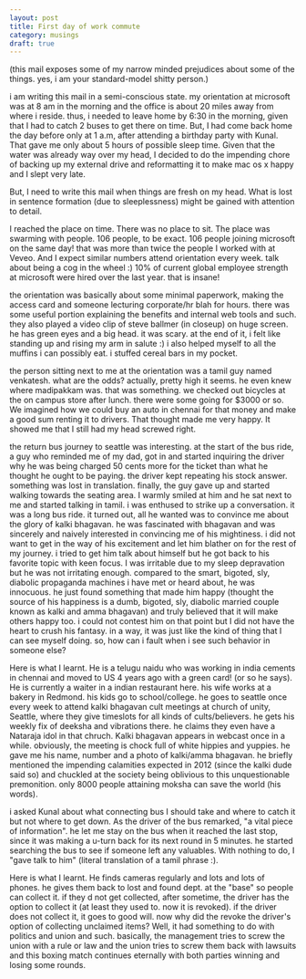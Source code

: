 ```yaml
---
layout: post
title: First day of work commute
category: musings
draft: true
---
```



(this mail exposes some of my narrow minded prejudices about some of the things. yes, i am your standard-model shitty person.)

i am writing this mail in a semi-conscious state. my orientation at microsoft was at 8 am in the morning and the office is about
20 miles away from where i reside. thus, i needed to leave home by 6:30 in the morning, given that I had to catch 2 buses to get
there on time. But, I had come back home the day before only at 1 a.m, after attending a birthday party with Kunal. That gave me
only about 5 hours of possible sleep time. Given that the water was already way over my head, I decided to do the impending
chore of backing up my external drive and reformatting it to make mac os x happy and I slept very late.

But, I need to write this mail when things are fresh on my head. What is lost in sentence formation (due to sleeplessness) might be gained with attention to detail.

I reached the place on time. There was no place to sit. The place was swarming with people. 106 people, to be exact. 106 people joining
microsoft on the same day! that was more than twice the people I worked with at Veveo. And I expect similar numbers attend orientation every
week. talk about being a cog in the wheel :) 10% of current global employee strength at microsoft were hired over the last year. that is insane!

the orientation was basically about some minimal paperwork, making the access card and someone lecturing corporate/hr blah for hours.
there was some useful portion explaining the benefits and internal web tools and such. they also played a video clip of steve ballmer (in
closeup) on huge screen. he has green eyes and a big head. it was scary. at the end of it, i felt like standing up and rising my arm in
salute :) i also helped myself to all the muffins i can possibly eat. i stuffed cereal bars in my pocket.

the person sitting next to me at the orientation was a tamil guy named venkatesh. what are the odds? actually, pretty high it seems.
he even knew where madipakkam was. that was something. we checked out bicycles at the on campus store after lunch. there were some
going for $3000 or so. We imagined how we could buy an auto in chennai for that money and make a good sum renting it to drivers. That
thought made me very happy. It showed me that I still had my head screwed right.

the return bus journey to seattle was interesting. at the start of the bus ride, a guy who reminded me of my dad, got in and started inquiring the
driver why he was being charged 50 cents more for the ticket than what he thought he ought to be paying. the driver kept repeating his stock answer. something was lost in translation. finally, the guy gave up and started walking towards the seating area. I warmly smiled at him and he sat next to me and started talking in tamil. i was enthused to strike up a conversation. it was a long bus ride. it turned out, all he wanted was to convince me about the glory of kalki bhagavan. he was fascinated with bhagavan and was sincerely and naively interested in convincing me of his
mightiness. i did not want to get in the way of his excitement and let him blather on for the rest of my journey. i tried to get him talk about himself
but he got back to his favorite topic with keen focus. I was irritable due to my sleep depravation but he was not irritating enough. compared to
the smart, bigoted, sly, diabolic propaganda machines i have met or heard about, he was innocuous. he just found something that made him happy (thought the source of his happiness is a dumb, bigoted, sly, diabolic married couple known as kalki and amma bhagavan) and truly believed that it will make others happy too. i could not contest him on that point but I did not have the heart to crush his fantasy. in a way, it was just like the kind of thing that I can see myself doing. so, how can i fault when i see such behavior in someone else?

Here is what I learnt. He is a telugu naidu who was working in india cements in chennai and moved to US 4 years ago with a green card! (or so he says). He is currently a waiter in a indian restaurant here. his wife works at a bakery in Redmond. his kids go to school/college. he goes to seattle once every week to attend kalki bhagavan cult meetings at church of unity, Seattle, where they give timeslots for all kinds of cults/believers. he gets his weekly fix of deeksha and vibrations there. he claims they even have a Nataraja idol in that chruch. Kalki bhagavan appears in webcast once in a while. obviously, the meeting is chock full of white hippies and yuppies. he gave me his name, number and a photo of kalki/amma bhagavan. he briefly mentioned the impending calamities expected in 2012 (since the kalki dude said so) and chuckled at the society being oblivious to this unquestionable premonition. only 8000 people attaining moksha can save the world (his words).

i asked Kunal about what connecting bus I should take and where to catch it but not where to get down. As the driver of the bus remarked, "a vital piece of information". he let me stay on the bus when it reached the last stop, since it was making a u-turn back for its next round in 5 minutes.
he started searching the bus to see if someone left any valuables. With nothing to do, I "gave talk to him" (literal translation of a tamil phrase :).

Here is what I learnt. He finds cameras regularly and lots and lots of phones. he gives them back to lost and found dept. at the "base" so people can collect it. if they d not get collected, after sometime, the driver has the option to collect it (at least they used to. now it is revoked). if the driver does not collect it, it goes to good will. now why did the revoke the driver's option of collecting unclaimed items? Well, it had something to do with politics and union and such. basically, the management tries to screw the union with a rule or law and the union tries to screw them back with lawsuits and this boxing match continues eternally with both parties winning and losing some rounds. 
